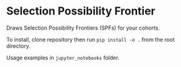 # Selection Possibility Frontier

Draws Selection Possibility Frontiers (SPFs) for your cohorts.

To install, clone repository then run `pip install -e .` from the root directory.

Usage examples in `jupyter_notebooks` folder.
